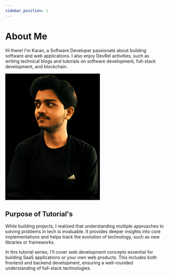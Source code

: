 ```yaml
---
sidebar_position: 1
---
```


# About Me

Hi there! I'm Karan, a Software Developer passionate about building software and web applications. I also enjoy DevRel activities, such as writing technical blogs and tutorials on software development, full-stack development, and blockchain.


<div style={{ textAlign: "left" }}>
      <img 
        src="https://github.com/karan0207/Karan-Portfolio/blob/main/public/karan-main-pic.png?raw=true" 
        alt="cub" 
        width="300" 
        height="400"
        style={{ borderRadius: "30px", opacity:0.6, marginTop:'20px' }} 
      />
    </div>



## Purpose of Tutorial's

While building projects, I realized that understanding multiple approaches to solving problems in tech is invaluable. It provides deeper insights into core implementations and helps track the evolution of technology, such as new libraries or frameworks.

In this tutorial series, I'll cover web development concepts essential for building SaaS applications or your own web products. This includes both frontend and backend development, ensuring a well-rounded understanding of full-stack technologies.
